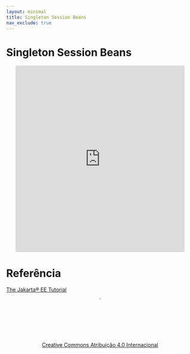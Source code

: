 ```yaml
---
layout: minimal
title: Singleton Session Beans
nav_exclude: true
---
```


# Singleton Session Beans

<center>
<iframe src="https://pw2.rpmhub.dev/topicos/singleton/slides/index.html#/" title="Singleton Session Beans" width="90%" height="500" style="border:none;"></iframe>
</center>

# Referência

[The Jakarta® EE Tutorial](https://eclipse-ee4j.github.io/jakartaee-tutorial/)

<center>
<a href="https://rpmhub.dev" target="blanck"><img src="../../imgs/logo.png" alt="Rodrigo Prestes Machado" width="3%" height="3%" border=0 style="border:0; text-decoration:none; outline:none"></a><br/>
<a rel="license" href="http://creativecommons.org/licenses/by/4.0/">Creative Commons Atribuição 4.0 Internacional</a>
</center>